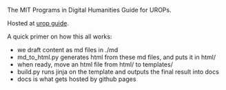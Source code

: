 The MIT Programs in Digital Humanities Guide for UROPs.

Hosted at [urop guide](https://urop.dhmit.xyz).

A quick primer on how this all works:

* we draft content as md files in ./md
* md_to_html.py generates html from these md files, and puts it in html/
* when ready, move an html file from html/ to templates/
* build.py runs jinja on the template and outputs the final result into docs
* docs is what gets hosted by github pages
